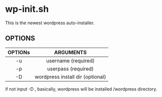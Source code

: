 # wp-init.sh
This is the newest wordpress auto-installer.

## OPTIONS
| OPTIONs    | ARGUMENTS                        |
|:----------:|:--------------------------------:|
| -u <UNAME> | username (required)              |
| -p <UPASS> | userpass (required)              |
| -D <WPDIR> | wordpress install dir (optional) |

if not input -D <WPDIR>, basically, wordpress will be installed /wordpress directory.
